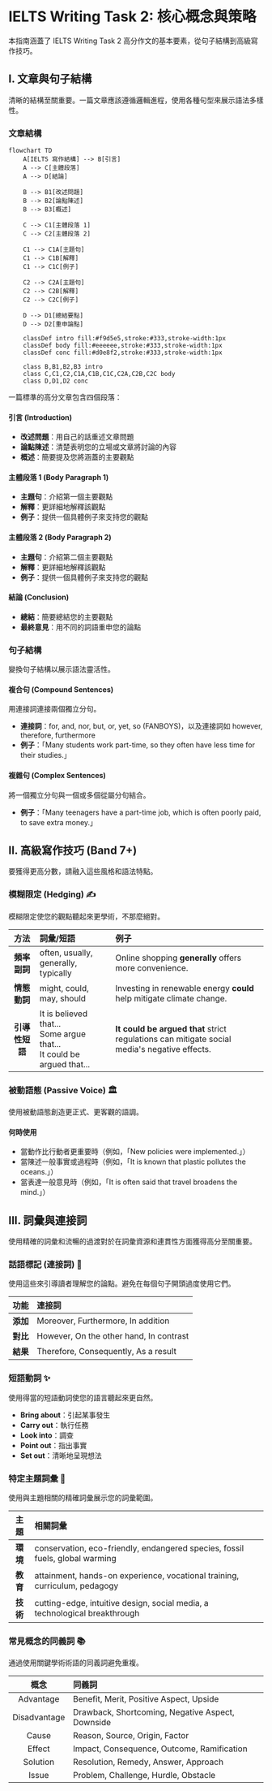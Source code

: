 # IELTS Writing Task 2: 核心概念與策略

本指南涵蓋了 IELTS Writing Task 2 高分作文的基本要素，從句子結構到高級寫作技巧。

## I. 文章與句子結構

清晰的結構至關重要。一篇文章應該遵循邏輯進程，使用各種句型來展示語法多樣性。

### 文章結構

```mermaid
flowchart TD
    A[IELTS 寫作結構] --> B[引言]
    A --> C[主體段落]
    A --> D[結論]

    B --> B1[改述問題]
    B --> B2[論點陳述]
    B --> B3[概述]

    C --> C1[主體段落 1]
    C --> C2[主體段落 2]

    C1 --> C1A[主題句]
    C1 --> C1B[解釋]
    C1 --> C1C[例子]

    C2 --> C2A[主題句]
    C2 --> C2B[解釋]
    C2 --> C2C[例子]

    D --> D1[總結要點]
    D --> D2[重申論點]

    classDef intro fill:#f9d5e5,stroke:#333,stroke-width:1px
    classDef body fill:#eeeeee,stroke:#333,stroke-width:1px
    classDef conc fill:#d0e8f2,stroke:#333,stroke-width:1px

    class B,B1,B2,B3 intro
    class C,C1,C2,C1A,C1B,C1C,C2A,C2B,C2C body
    class D,D1,D2 conc
```

一篇標準的高分文章包含四個段落：

#### 引言 (Introduction)

- **改述問題**：用自己的話重述文章問題
- **論點陳述**：清楚表明您的立場或文章將討論的內容
- **概述**：簡要提及您將涵蓋的主要觀點

#### 主體段落 1 (Body Paragraph 1)

- **主題句**：介紹第一個主要觀點
- **解釋**：更詳細地解釋該觀點
- **例子**：提供一個具體例子來支持您的觀點

#### 主體段落 2 (Body Paragraph 2)

- **主題句**：介紹第二個主要觀點
- **解釋**：更詳細地解釋該觀點
- **例子**：提供一個具體例子來支持您的觀點

#### 結論 (Conclusion)

- **總結**：簡要總結您的主要觀點
- **最終意見**：用不同的詞語重申您的論點

### 句子結構

變換句子結構以展示語法靈活性。

#### 複合句 (Compound Sentences)

用連接詞連接兩個獨立分句。

- **連接詞**：for, and, nor, but, or, yet, so (FANBOYS)，以及連接詞如 however, therefore, furthermore
- **例子**：「Many students work part-time, so they often have less time for their studies.」

#### 複雜句 (Complex Sentences)

將一個獨立分句與一個或多個從屬分句結合。

- **例子**：「Many teenagers have a part-time job, which is often poorly paid, to save extra money.」

## II. 高級寫作技巧 (Band 7+)

要獲得更高分數，請融入這些風格和語法特點。

### 模糊限定 (Hedging) ✍️

模糊限定使您的觀點聽起來更學術，不那麼絕對。

|      方法      | 詞彙/短語                                                                  | 例子                                                                                         |
| :------------: | :------------------------------------------------------------------------- | :------------------------------------------------------------------------------------------- |
|  **頻率副詞**  | often, usually, generally, typically                                       | Online shopping **generally** offers more convenience.                                       |
|  **情態動詞**  | might, could, may, should                                                  | Investing in renewable energy **could** help mitigate climate change.                        |
| **引導性短語** | It is believed that...<br>Some argue that...<br>It could be argued that... | **It could be argued that** strict regulations can mitigate social media's negative effects. |

### 被動語態 (Passive Voice) 🏛️

使用被動語態創造更正式、更客觀的語調。

#### 何時使用

- 當動作比行動者更重要時（例如，「New policies were implemented.」）
- 當陳述一般事實或過程時（例如，「It is known that plastic pollutes the oceans.」）
- 當表達一般意見時（例如，「It is often said that travel broadens the mind.」）

## III. 詞彙與連接詞

使用精確的詞彙和流暢的過渡對於在詞彙資源和連貫性方面獲得高分至關重要。

### 話語標記 (連接詞) 🔗

使用這些來引導讀者理解您的論點。避免在每個句子開頭過度使用它們。

|   功能   | 連接詞                                  |
| :------: | :-------------------------------------- |
| **添加** | Moreover, Furthermore, In addition      |
| **對比** | However, On the other hand, In contrast |
| **結果** | Therefore, Consequently, As a result    |

### 短語動詞 ✨

使用得當的短語動詞使您的語言聽起來更自然。

- **Bring about**：引起某事發生
- **Carry out**：執行任務
- **Look into**：調查
- **Point out**：指出事實
- **Set out**：清晰地呈現想法

### 特定主題詞彙 🎯

使用與主題相關的精確詞彙展示您的詞彙範圍。

|   主題   | 相關詞彙                                                                     |
| :------: | :--------------------------------------------------------------------------- |
| **環境** | conservation, eco-friendly, endangered species, fossil fuels, global warming |
| **教育** | attainment, hands-on experience, vocational training, curriculum, pedagogy   |
| **技術** | cutting-edge, intuitive design, social media, a technological breakthrough   |

### 常見概念的同義詞 📚

通過使用關鍵學術術語的同義詞避免重複。

|     概念     | 同義詞                                           |
| :----------: | :----------------------------------------------- |
|  Advantage   | Benefit, Merit, Positive Aspect, Upside          |
| Disadvantage | Drawback, Shortcoming, Negative Aspect, Downside |
|    Cause     | Reason, Source, Origin, Factor                   |
|    Effect    | Impact, Consequence, Outcome, Ramification       |
|   Solution   | Resolution, Remedy, Answer, Approach             |
|    Issue     | Problem, Challenge, Hurdle, Obstacle             |
